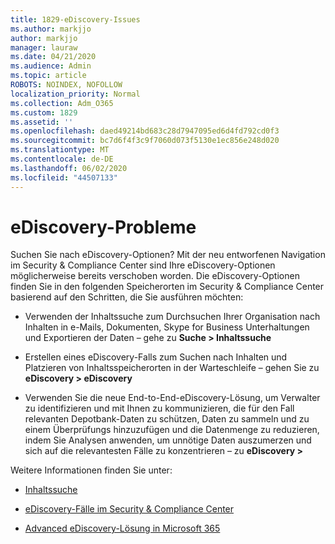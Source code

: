 ```yaml
---
title: 1829-eDiscovery-Issues
ms.author: markjjo
author: markjjo
manager: lauraw
ms.date: 04/21/2020
ms.audience: Admin
ms.topic: article
ROBOTS: NOINDEX, NOFOLLOW
localization_priority: Normal
ms.collection: Adm_O365
ms.custom: 1829
ms.assetid: ''
ms.openlocfilehash: daed49214bd683c28d7947095ed6d4fd792cd0f3
ms.sourcegitcommit: bc7d6f4f3c9f7060d073f5130e1ec856e248d020
ms.translationtype: MT
ms.contentlocale: de-DE
ms.lasthandoff: 06/02/2020
ms.locfileid: "44507133"
---
```

# <a name="ediscovery-issues"></a>eDiscovery-Probleme

Suchen Sie nach eDiscovery-Optionen? Mit der neu entworfenen Navigation im Security & Compliance Center sind Ihre eDiscovery-Optionen möglicherweise bereits verschoben worden.  Die eDiscovery-Optionen finden Sie in den folgenden Speicherorten im Security & Compliance Center basierend auf den Schritten, die Sie ausführen möchten:

- Verwenden der Inhaltssuche zum Durchsuchen Ihrer Organisation nach Inhalten in e-Mails, Dokumenten, Skype for Business Unterhaltungen und Exportieren der Daten – gehe zu **Suche > Inhaltssuche**

- Erstellen eines eDiscovery-Falls zum Suchen nach Inhalten und Platzieren von Inhaltsspeicherorten in der Warteschleife – gehen Sie zu **eDiscovery > eDiscovery**

- Verwenden Sie die neue End-to-End-eDiscovery-Lösung, um Verwalter zu identifizieren und mit Ihnen zu kommunizieren, die für den Fall relevanten Depotbank-Daten zu schützen, Daten zu sammeln und zu einem Überprüfungs hinzuzufügen und die Datenmenge zu reduzieren, indem Sie Analysen anwenden, um unnötige Daten auszumerzen und sich auf die relevantesten Fälle zu konzentrieren – zu **eDiscovery >**

Weitere Informationen finden Sie unter:

- [Inhaltssuche](https://docs.microsoft.com/microsoft-365/compliance/content-search)

- [eDiscovery-Fälle im Security & Compliance Center](https://docs.microsoft.com/microsoft-365/compliance/ediscovery-cases)

- [Advanced eDiscovery-Lösung in Microsoft 365](https://docs.microsoft.com/microsoft-365/compliance/overview-ediscovery-20)
